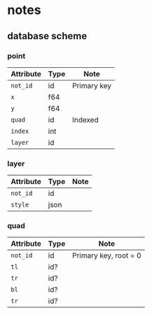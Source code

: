 # notes

## database scheme

### point

| Attribute | Type | Note        |
| --------- | ---- | ----------- |
| `not_id`  | id   | Primary key |
| `x`       | f64  |             |
| `y`       | f64  |             |
| `quad`    | id   | Indexed     |
| `index`   | int  |             |
| `layer`   | id   |             |

### layer

| Attribute | Type | Note |
| --------- | ---- | ---- |
| `not_id`  | id   |      |
| `style`   | json |      |

### quad

| Attribute | Type | Note                  |
| --------- | ---- | --------------------- |
| `not_id`  | id   | Primary key, root = 0 |
| `tl`      | id?  |                       |
| `tr`      | id?  |                       |
| `bl`      | id?  |                       |
| `tr`      | id?  |                       |
